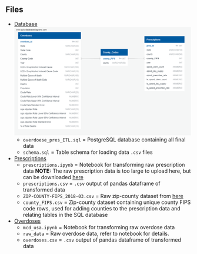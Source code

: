 ## Files
* [Database](https://github.com/L0per/ETL_project/tree/master/database)
  ![ERD](https://github.com/L0per/ETL_project/blob/master/database/ERD_img.png?raw=true)
  * `overdoese_pres_ETL.sql` = PostgreSQL database containing all final data
  * `schema.sql` = Table schema for loading data `.csv` files
* [Prescriptions](https://github.com/L0per/ETL_project/tree/master/prescriptions)
  * `prescriptions.ipynb` = Notebook for transforming raw prescription data **NOTE:** The raw prescription data is too large to upload here, but can be downloaded [here](https://www.cms.gov/Research-Statistics-Data-and-Systems/Statistics-Trends-and-Reports/Medicare-Provider-Charge-Data/Part-D-Prescriber)
  * `prescriptions.csv` = `.csv` output of pandas dataframe of transformed data
  * `ZIP-COUNTY-FIPS_2018-03.csv` = Raw zip-county dataset from [here](https://data.world/niccolley/us-zipcode-to-county-state)
  * `county_FIPS.csv` = Zip-county dataset containing unique county FIPS code rows, used for adding counties to the prescription data and relating tables in the SQL database
* [Overdoses](https://github.com/L0per/ETL_project/tree/master/overdoses)
  * `mcd_usa.ipynb` = Notebook for transforming raw overdose data
  * `raw_data` = Raw overdose data, refer to notebook for details.
  * `overdoses.csv` = `.csv` output of pandas dataframe of transformed data
